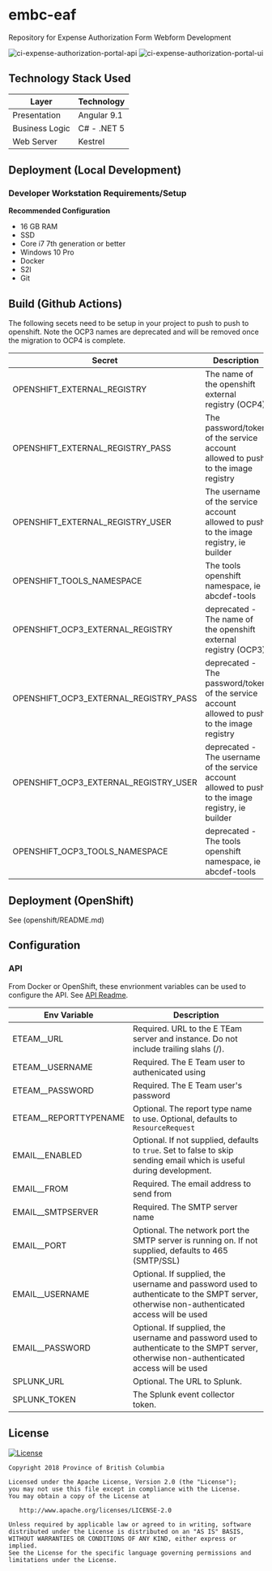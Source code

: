 # embc-eaf
Repository for Expense Authorization Form Webform Development

![ci-expense-authorization-portal-api](https://github.com/pbolduc/embc-expense-auth-form/workflows/ci-expense-authorization-portal-api/badge.svg)
![ci-expense-authorization-portal-ui](https://github.com/pbolduc/embc-expense-auth-form/workflows/ci-expense-authorization-portal-ui/badge.svg)

## Technology Stack Used
| Layer   | Technology | 
| ------- | ------------ |
| Presentation | Angular 9.1 |
| Business Logic | C# - .NET 5 |
| Web Server | Kestrel |

## Deployment (Local Development)

### Developer Workstation Requirements/Setup
**Recommended Configuration**
- 16 GB RAM
- SSD
- Core i7 7th generation or better
- Windows 10 Pro
- Docker
- S2I
- Git 

## Build (Github Actions)
The following secets need to be setup in your project to push to push to openshift. Note the OCP3 names are deprecated and will be removed once the migration to OCP4 is complete.

| Secret | Description |
| --- | --- |
| OPENSHIFT_EXTERNAL_REGISTRY | The name of the openshift external registry (OCP4) |
| OPENSHIFT_EXTERNAL_REGISTRY_PASS | The password/token of the service account allowed to push to the image registry |
| OPENSHIFT_EXTERNAL_REGISTRY_USER | The username of the service account allowed to push to the image registry, ie builder |
| OPENSHIFT_TOOLS_NAMESPACE | The tools openshift namespace, ie abcdef-tools |
| OPENSHIFT_OCP3_EXTERNAL_REGISTRY | deprecated - The name of the openshift external registry (OCP3) |
| OPENSHIFT_OCP3_EXTERNAL_REGISTRY_PASS | deprecated - The password/token of the service account allowed to push to the image registry |
| OPENSHIFT_OCP3_EXTERNAL_REGISTRY_USER | deprecated - The username of the service account allowed to push to the image registry, ie builder |
| OPENSHIFT_OCP3_TOOLS_NAMESPACE | deprecated - The tools openshift namespace, ie abcdef-tools |

## Deployment (OpenShift)

See (openshift/README.md)

## Configuration

### API

From Docker or OpenShift, these envrionment variables can be used to configure the API.  See [API Readme](expense-authorization/src/API/README.md).

| Env Variable | Description |
| --- | --- |
| ETEAM__URL | Required. URL to the E TEam server and instance. Do not include trailing slahs (/). |
| ETEAM__USERNAME | Required. The E Team user to authenicated using |
| ETEAM__PASSWORD | Required. The E Team user's password |
| ETEAM__REPORTTYPENAME | Optional. The report type name to use. Optional, defaults to ```ResourceRequest``` |
| EMAIL__ENABLED | Optional. If not supplied, defaults to ```true```. Set to false to skip sending email which is useful during development. |
| EMAIL__FROM | Required. The email address to send from |
| EMAIL__SMTPSERVER | Required. The SMTP server name |
| EMAIL__PORT | Optional. The network port the SMTP server is running on. If not supplied, defaults to 465 (SMTP/SSL) |
| EMAIL__USERNAME | Optional. If supplied, the username and password used to authenticate to the SMPT server, otherwise non-authenticated access will be used|
| EMAIL__PASSWORD | Optional. If supplied, the username and password used to authenticate to the SMPT server, otherwise non-authenticated access will be used |
| SPLUNK_URL | Optional. The URL to Splunk. |
| SPLUNK_TOKEN | The Splunk event collector token. |

## License

[![License](https://img.shields.io/badge/License-Apache%202.0-blue.svg)](LICENSE)

    Copyright 2018 Province of British Columbia

    Licensed under the Apache License, Version 2.0 (the "License");
    you may not use this file except in compliance with the License.
    You may obtain a copy of the License at

       http://www.apache.org/licenses/LICENSE-2.0

    Unless required by applicable law or agreed to in writing, software
    distributed under the License is distributed on an "AS IS" BASIS,
    WITHOUT WARRANTIES OR CONDITIONS OF ANY KIND, either express or implied.
    See the License for the specific language governing permissions and
    limitations under the License.
